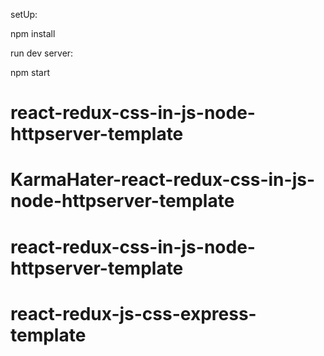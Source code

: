setUp: 

npm install

run dev server:

npm start
# react-redux-css-in-js-node-httpserver-template
# KarmaHater-react-redux-css-in-js-node-httpserver-template
# react-redux-css-in-js-node-httpserver-template
# react-redux-js-css-express-template
